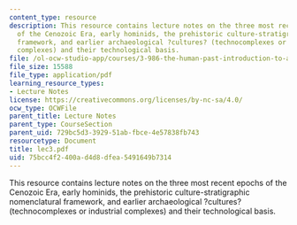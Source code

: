 ```yaml
---
content_type: resource
description: This resource contains lecture notes on the three most recent epochs
  of the Cenozoic Era, early hominids, the prehistoric culture-stratigraphic nomenclatural
  framework, and earlier archaeological ?cultures? (technocomplexes or industrial
  complexes) and their technological basis.
file: /ol-ocw-studio-app/courses/3-986-the-human-past-introduction-to-archaeology-fall-2006/75bcc4f2400ad4d8dfea5491649b7314_lec3.pdf
file_size: 15588
file_type: application/pdf
learning_resource_types:
- Lecture Notes
license: https://creativecommons.org/licenses/by-nc-sa/4.0/
ocw_type: OCWFile
parent_title: Lecture Notes
parent_type: CourseSection
parent_uid: 729bc5d3-3929-51ab-fbce-4e57838fb743
resourcetype: Document
title: lec3.pdf
uid: 75bcc4f2-400a-d4d8-dfea-5491649b7314
---
```

This resource contains lecture notes on the three most recent epochs of the Cenozoic Era, early hominids, the prehistoric culture-stratigraphic nomenclatural framework, and earlier archaeological ?cultures? (technocomplexes or industrial complexes) and their technological basis.